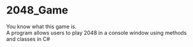 # 2048_Game

You know what this game is.  
A program allows users to play 2048 in a console window using methods and classes in C#
